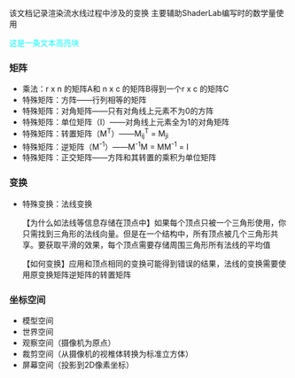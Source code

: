 该文档记录渲染流水线过程中涉及的变换
主要辅助ShaderLab编写时的数学量使用

<font color="aqua">这是一条文本高亮块</font>

### 矩阵

- 乘法：r x n 的矩阵A和 n x c 的矩阵B得到一个r x c 的矩阵C
- 特殊矩阵：方阵——行列相等的矩阵
- 特殊矩阵：对角矩阵——只有对角线上元素不为0的方阵
- 特殊矩阵：单位矩阵（I）——对角线上元素全为1的对角矩阵
- 特殊矩阵：转置矩阵（M<sup>T</sup>）——M<sub>ij</sub><sup>T</sup> = M<sub>ji</sub>
- 特殊矩阵：逆矩阵（M<sup>-1</sup>）——M<sup>-1</sup>M = MM<sup>-1</sup> = I
- 特殊矩阵：正交矩阵——方阵和其转置的乘积为单位矩阵

### 变换

- 特殊变换：法线变换

  【为什么如法线等信息存储在顶点中】如果每个顶点只被一个三角形使用，你只需找到三角形的法线向量。但是在一个结构中，所有顶点被几个三角形共享。要获取平滑的效果，每个顶点需要存储周围三角形所有法线的平均值

  【如何变换】应用和顶点相同的变换可能得到错误的结果，法线的变换需要使用原变换矩阵逆矩阵的转置矩阵

### 坐标空间

- 模型空间
- 世界空间
- 观察空间（摄像机为原点）
- 裁剪空间（从摄像机的视椎体转换为标准立方体）
- 屏幕空间（投影到2D像素坐标）
